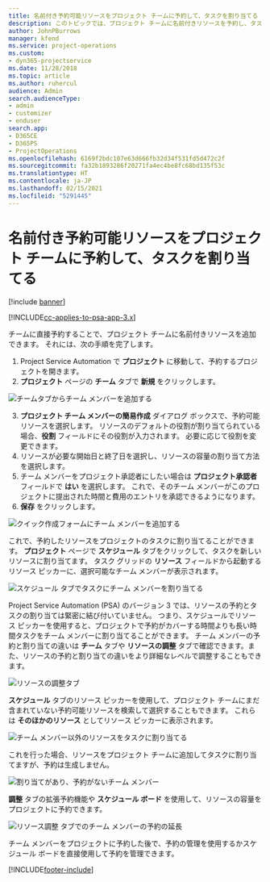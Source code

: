 ```yaml
---
title: 名前付き予約可能リソースをプロジェクト チームに予約して、タスクを割り当てる
description: このトピックでは、プロジェクト チームに名前付きリソースを予約し、タスクに割り当てる方法を説明します。
author: JohnPBurrows
manager: kfend
ms.service: project-operations
ms.custom:
- dyn365-projectservice
ms.date: 11/28/2018
ms.topic: article
ms.author: ruhercul
audience: Admin
search.audienceType:
- admin
- customizer
- enduser
search.app:
- D365CE
- D365PS
- ProjectOperations
ms.openlocfilehash: 6169f2bdc107e63d666fb32d34f531fd5d472c2f
ms.sourcegitcommit: fa32b1893286f20271fa4ec4be8fc68bd135f53c
ms.translationtype: HT
ms.contentlocale: ja-JP
ms.lasthandoff: 02/15/2021
ms.locfileid: "5291445"
---
```

# <a name="book-named-bookable-resources-to-a-project-team-and-assign-tasks"></a>名前付き予約可能リソースをプロジェクト チームに予約して、タスクを割り当てる 

[!include [banner](../includes/psa-now-project-operations.md)]

[!INCLUDE[cc-applies-to-psa-app-3.x](../includes/cc-applies-to-psa-app-3x.md)]

チームに直接予約することで、プロジェクト チームに名前付きリソースを追加できます。 それには、次の手順を完了します。

1. Project Service Automation で **プロジェクト** に移動して、予約するプロジェクトを開きます。
2. **プロジェクト** ページの **チーム** タブで **新規** をクリックします。 

![チームタブからチーム メンバーを追加する](media/RM-how-to-1.png)

3. **プロジェクト チーム メンバーの簡易作成** ダイアログ ボックスで、予約可能リソースを選択します。 リソースのデフォルトの役割が割り当てられている場合、**役割** フィールドにその役割が入力されます。 必要に応じて役割を変更できます。 
4. リソースが必要な開始日と終了日を選択し、リソースの容量の割り当て方法を選択します。 
5. チーム メンバーをプロジェクト承認者にしたい場合は **プロジェクト承認者** フィールドで **はい** を選択します。 これで、そのチーム メンバーがこのプロジェクトに提出された時間と費用のエントリを承認できるようになります。 
6. **保存** をクリックします。

![クイック作成フォームにチーム メンバーを追加する](media/RM-how-to-2.png)


これで、予約したリソースをプロジェクトのタスクに割り当てることができます。 **プロジェクト** ページで **スケジュール** タブをクリックして、タスクを新しいリソースに割り当てます。 タスク グリッドの **リソース** フィールドから起動するリソース ピッカーに、選択可能なチーム メンバーが表示されます。

![スケジュール タブでタスクにチーム メンバーを割り当てる](media/RM-how-to-3.png)

Project Service Automation (PSA) のバージョン 3 では、リソースの予約とタスクの割り当ては緊密に結び付いていません。 つまり、スケジュールでリソース ピッカーを使用すると、プロジェクトで予約がカバーする時間よりも長い時間タスクをチーム メンバーに割り当てることができます。
チーム メンバーの予約と割り当ての違いは **チーム** タブや **リソースの調整** タブで確認できます。また、リソースの予約と割り当ての違いをより詳細なレベルで調整することもできます。

![リソースの調整タブ](media/RM-how-to-4.png)

**スケジュール** タブのリソース ピッカーを使用して、プロジェクト チームにまだ含まれていない予約可能リソースを検索して選択することもできます。 これらは **そのほかのリソース** としてリソース ピッカーに表示されます。

![チーム メンバー以外のリソースをタスクに割り当てる](media/RM-how-to-5.png)

これを行った場合、リソースをプロジェクト チームに追加してタスクに割り当てますが、予約は生成しません。

![割り当てがあり、予約がないチーム メンバー](media/RM-how-to-6.png)

**調整** タブの拡張予約機能や **スケジュール ボード** を使用して、リソースの容量をプロジェクトに予約できます。

![リソース調整 タブでのチーム メンバーの予約の延長](media/RM-how-to-7.png)

チーム メンバーをプロジェクトに予約した後で、予約の管理を使用するかスケジュール ボードを直接使用して予約を管理できます。


[!INCLUDE[footer-include](../includes/footer-banner.md)]
